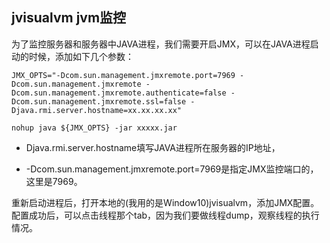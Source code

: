 ## jvisualvm jvm监控


为了监控服务器和服务器中JAVA进程，我们需要开启JMX，可以在JAVA进程启动的时候，添加如下几个参数：

```
JMX_OPTS="-Dcom.sun.management.jmxremote.port=7969 -Dcom.sun.management.jmxremote -Dcom.sun.management.jmxremote.authenticate=false -Dcom.sun.management.jmxremote.ssl=false -Djava.rmi.server.hostname=xx.xx.xx.xx"

nohup java ${JMX_OPTS} -jar xxxxx.jar
```

* Djava.rmi.server.hostname填写JAVA进程所在服务器的IP地址，

* -Dcom.sun.management.jmxremote.port=7969是指定JMX监控端口的，这里是7969。

重新启动进程后，打开本地的(我用的是Window10)jvisualvm，添加JMX配置。配置成功后，可以点击线程那个tab，因为我们要做线程dump，观察线程的执行情况。
